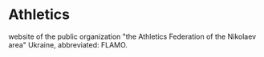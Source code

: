 # Athletics
website of the public organization "the Athletics Federation of the Nikolaev area" Ukraine, abbreviated: FLAMO.
